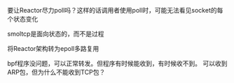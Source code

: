 要让Reactor尽力poll吗？这样的话调用者使用poll时，可能无法看见socket的每个状态变化

smoltcp是面向状态的，而不是过程

将Reactor架构转为epoll多路复用


bpf程序没问题，可以正常转发。但程序有时候能收到，有时候收不到。
可以收到ARP包，但为什么不能收到TCP包？
